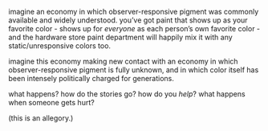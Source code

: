imagine an economy in which observer-responsive pigment was commonly available and widely understood. you’ve got paint that shows up as your favorite color - shows up for *everyone* as each person’s own favorite color - and the hardware store paint department will happily mix it with any static/unresponsive colors too.

imagine this economy making new contact with an economy in which observer-responsive pigment is fully unknown, and in which color itself has been intensely politically charged for generations.

what happens? how do the stories go? how do you *help*? what happens when someone gets hurt?

(this is an allegory.)
